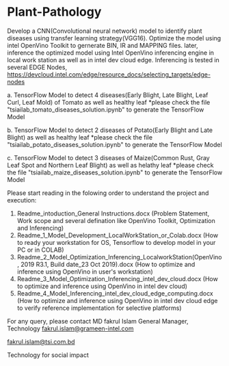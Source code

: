 # Plant-Pathology

Develop a CNN(Convolutional neural network) model to identify plant diseases using transfer learning strategy(VGG16). Optimize the model using intel OpenVino Toolkit to gernerate BIN, IR and MAPPING files. later, inference the optimized model using Intel OpenVino inferencing engine in local work station as well as in intel dev cloud edge. Inferencing is tested in several EDGE Nodes,
https://devcloud.intel.com/edge/resource_docs/selecting_targets/edge-nodes

a. TensorFlow Model to detect 4 diseases(Early Blight, Late Blight, Leaf Curl, Leaf Mold) of Tomato as well as healthy leaf
*please check the file "tsiailab_tomato_diseases_solution.ipynb" to generate the TensorFlow Model

b. TensorFlow Model to detect 2 diseases of Potato(Early Blight and Late Blight) as well as healthy leaf
*please check the file "tsiailab_potato_diseases_solution.ipynb" to generate the TensorFlow Model

c. TensorFlow Model to detect 3 diseases of Maize(Common Rust, Gray Leaf Spot and Northern Leaf Blight) as well as helathy leaf
*please check the file "tsiailab_maize_diseases_solution.ipynb" to generate the TensorFlow Model

Please start reading in the folowing order to understand the project and execution:
1. Readme_intoduction_General Instructions.docx
(Problem Statement, Work scope and several defination like OpenVino Toolkit, Optimization and Inferencing)
2. Readme_1_Model_Development_LocalWorkStation_or_Colab.docx
(How to ready your workstation for OS, Tensorflow to develop model in your PC or in COLAB)
3. Readme_2_Model_Optimization_Inferencing_LocalworkStation(OpenVino, 2019 R3.1, Build date_23 Oct 2019).docx
(How to optimize and inference using OpenVino in user's workstation)
4. Readme_3_Model_Optimization_Inferencing_intel_dev_cloud.docx
(How to optimize and inference using OpenVino in intel dev cloud)
5. Readme_4_Model_Inferencing_intel_dev_cloud_edge_computing.docx
(How to optimize and inference using OpenVino in intel dev cloud edge to verify reference implementation for selective platforms)

For any query, please contact
MD fakrul Islam
General Manager, Technology
fakrul.islam@grameen-intel.com

fakrul.islam@tsi.com.bd

Technology for social impact
